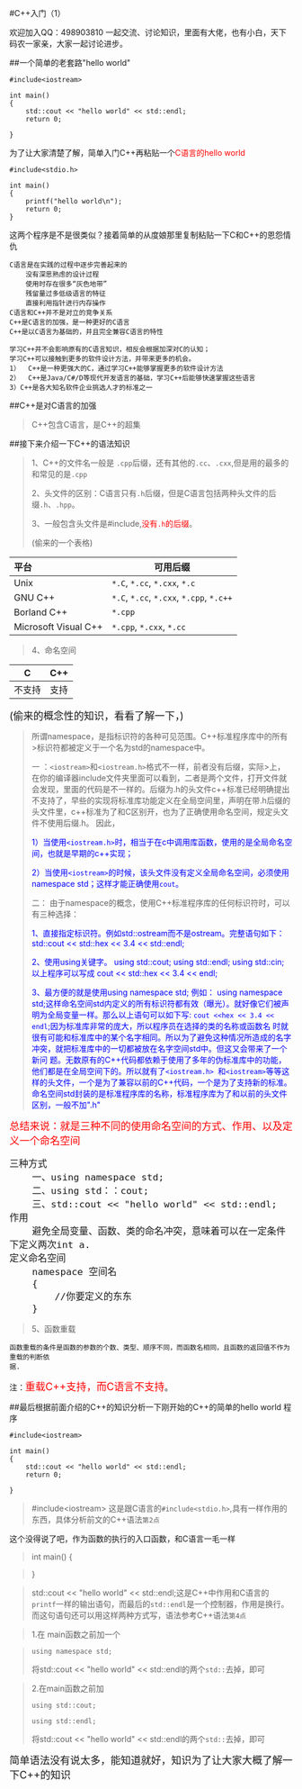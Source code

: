 #C++入门（1）

欢迎加入QQ：498903810 一起交流、讨论知识，里面有大佬，也有小白，天下码农一家亲，大家一起讨论进步。

##一个简单的老套路"hello world"

	#include<iostream>

	int main()
	{
		std::cout << "hello world" << std::endl;
		return 0;

	}
为了让大家清楚了解，简单入门C++再粘贴一个<font color = RED>C语言的hello world</font>
	
	#include<stdio.h>
	
	int main()
	{
		printf("hello world\n");
		return 0;
	}
	
这两个程序是不是很类似？接着简单的从度娘那里复制粘贴一下C和C++的恩怨情仇

	C语言是在实践的过程中逐步完善起来的
		没有深思熟虑的设计过程
		使用时存在很多“灰色地带”  
		残留量过多低级语言的特征 
		直接利用指针进行内存操作
	C语言和C++并不是对立的竞争关系
	C++是C语言的加强，是一种更好的C语言
	C++是以C语言为基础的，并且完全兼容C语言的特性

	学习C++并不会影响原有的C语言知识，相反会根据加深对C的认知；
	学习C++可以接触到更多的软件设计方法，并带来更多的机会。
	1）	C++是一种更强大的C，通过学习C++能够掌握更多的软件设计方法
	2）	C++是Java/C#/D等现代开发语言的基础，学习C++后能够快速掌握这些语言
	3）C++是各大知名软件企业挑选人才的标准之一

##C++是对C语言的加强
>C++包含C语言，是C++的超集

##接下来介绍一下C++的语法知识
>1、C++的文件名一般是 `.cpp`后缀，还有其他的`.cc`、`.cxx`,但是用的最多的和常见的是`.cpp`
>
>2、头文件的区别：C语言只有`.h`后缀，但是C语言包括两种头文件的后缀`.h`、`.hpp`。
>
>3、一般包含头文件是#include<iostream>,<font color = RED>没有`.h`的后缀</font>。
>
>(偷来的一个表格)

|平台| 可用后缀|
|:---------|--------|
| Unix | `*.C`, `*.cc`, `*.cxx`, `*.c`            |
| GNU C++ | `*.C`, `*.cc`, `*.cxx`, `*.cpp`, `*.c++` |
| Borland C++ | `*.cpp`                                  |
| Microsoft Visual C++ | `*.cpp`, `*.cxx`, `*.cc`|

>4、命名空间

|C|C++|
|-------|-------|
|不支持|支持|

<font size = 4>(偷来的概念性的知识，看看了解一下，)</font>

>所谓namespace，是指标识符的各种可见范围。C++标准程序库中的所有>标识符都被定义于一个名为std的namespace中。
>
>一 ：`<iostream>`和`<iostream.h>`格式不一样，前者没有后缀，实际>上，在你的编译器include文件夹里面可以看到，二者是两个文件，打开文件就会发现，里面的代码是不一样的。后缀为.h的头文件c++标准已经明确提出不支持了，早些的实现将标准库功能定义在全局空间里，声明在带.h后缀的头文件里，c++标准为了和C区别开，也为了正确使用命名空间，规定头文件不使用后缀.h。 因此，
><font color = blue>
>
>1）当使用`<iostream.h>`时，相当于在c中调用库函数，使用的是全局命名空间，也就是早期的c++实现；
>
>2）当使用`<iostream>`的时候，该头文件没有定义全局命名空间，必须使用namespace std；这样才能正确使用`cout`。
></font>
>
>二： 由于namespace的概念，使用C++标准程序库的任何标识符时，可以有三种选择：
><font color = blue>
>
>1、直接指定标识符。例如std::ostream而不是ostream。完整语句如下： std::cout << std::hex << 3.4 << std::endl;
>
>2、使用using关键字。 using std::cout; using std::endl; using std::cin; 以上程序可以写成 cout << std::hex << 3.4 << endl;
>
>3、最方便的就是使用using namespace std; 例如： using namespace std;这样命名空间std内定义的所有标识符都有效（曝光）。就好像它们被声明为全局变量一样。那么以上语句可以如下写: `cout <<hex << 3.4 << endl`;因为标准库非常的庞大，所以程序员在选择的类的名称或函数名 时就很有可能和标准库中的某个名字相同。所以为了避免这种情况所造成的名字冲突，就把标准库中的一切都被放在名字空间std中。但这又会带来了一个新问 题。无数原有的C++代码都依赖于使用了多年的伪标准库中的功能，他们都是在全局空间下的。所以就有了`<iostream.h> `和`<iostream>`等等这样的头文件，一个是为了兼容以前的C++代码，一个是为了支持新的标准。命名空间std封装的是标准程序库的名称，标准程序库为了和以前的头文件区别，一般不加".h"
></font>

<font color = red size = 4>总结来说：就是三种不同的使用命名空间的方式、作用、以及定义一个命名空间</font>

<font size = 4 >

	三种方式
		一、using namespace std;
		二、using std：：cout;
		三、std::cout << "hello world" << std::endl;
	作用
		避免全局变量、函数、类的命名冲突，意味着可以在一定条件下定义两次int a.
	定义命名空间
		namespace 空间名
		{
			//你要定义的东东
		}
</font>

>5、函数重载
	
	函数重载的条件是函数的参数的个数、类型、顺序不同，而函数名相同，且函数的返回值不作为重载的判断依
	据.
注：<font color = RED size = 4>重载C++支持，而C语言不支持</font>。

##最后根据前面介绍的C++的知识分析一下刚开始的C++的简单的hello world 程序

	#include<iostream>

	int main()
	{
		std::cout << "hello world" << std::endl;
		return 0;

	}

>\#include\<iostream> 这是跟C语言的`#include<stdio.h>`,具有一样作用的东西，具体分析前文的C++语法`第2点`


这个没得说了吧，作为函数的执行的入口函数，和C语言一毛一样
>int main()
>{
	
>}

>std::cout << "hello world" << std::endl;这是C++中作用和C语言的`printf`一样的输出语句，而最后的`std::endl`是一个控制器，作用是换行。
>而这句语句还可以用这样两种方式写，语法参考C++语法`第4点`
	
>1.在 main函数之前加一个

>	`using namespace std;`
>	
>将std::cout << "hello world" << std::endl的两个`std::`去掉，即可

>2.在main函数之前加
>
>`using std::cout;`
>
>`using std::endl;`
>
>将std::cout << "hello world" << std::endl的两个`std::`去掉，即可

<font size = 4>简单语法没有说太多，能知道就好，知识为了让大家大概了解一下C++的知识</font>
